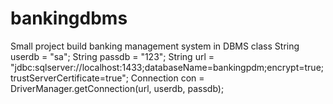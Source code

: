 # bankingdbms
Small project build banking management system in DBMS class
String userdb = "sa";
    String passdb = "123";
    String url = "jdbc:sqlserver://localhost:1433;databaseName=bankingpdm;encrypt=true;trustServerCertificate=true";
    Connection con = DriverManager.getConnection(url, userdb, passdb);
